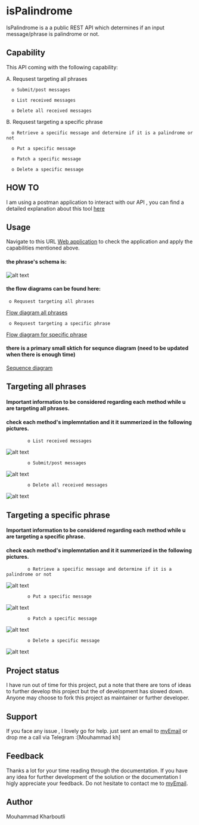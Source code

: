 # isPalindrome

IsPalindrome is a a public REST API which determines if an input message/phrase is palindrome or not.

## Capability
This API coming with the following capability:

A. Requsest targeting all phrases 

      o Submit/post messages

      o List received messages

      o Delete all received messages



B. Requsest targeting a specific phrase

      o Retrieve a specific message and determine if it is a palindrome or not

      o Put a specific message
  
      o Patch a specific message

      o Delete a specific message


## HOW TO
I am using a postman application to interact with our API , you can find a detailed explanation about this tool [here](https://github.com/Moooodykh/isPalindrome./blob/main/Readme%20documentation/How%20to%20Postman.pdf)


## Usage
Navigate to this URL [Web application](https://fierce-sea-01154.herokuapp.com/phrases) to check the application and apply the capabilities mentioned above.


#### the phrase's schema is:
![alt text](https://github.com/Moooodykh/isPalindrome./blob/main/Readme%20documentation/phraseschema.PNG?raw=true)

#### the flow diagrams can be found here:
     o Requsest targeting all phrases
[Flow diagram all phrases](https://github.com/Moooodykh/isPalindrome./blob/main/Flow%20diagram/phrases.png)

     o Requsest targeting a specific phrase     
[Flow diagram for specific phrase](https://github.com/Moooodykh/isPalindrome./blob/main/Flow%20diagram/phrases-customPhrase.png)

#### there is a primary small sktich for sequnce diagram (need to be updated when there is enough time)
[Sequence diagram ](https://github.com/Moooodykh/isPalindrome./blob/main/Flow%20diagram/Get%20all%20messages.png)

## Targeting all phrases
####    Important information to be considered regarding each method while u are targeting all phrases.
####    check each method's implemntation and it it summerized in the following pictures.

            o List received messages
![alt text](https://github.com/Moooodykh/isPalindrome./blob/main/Readme%20documentation/phrases/get-phrases.PNG?raw=true)

            o Submit/post messages
![alt text](https://github.com/Moooodykh/isPalindrome./blob/main/Readme%20documentation/phrases/post-phrases.PNG?raw=true)

            o Delete all received messages
![alt text](https://github.com/Moooodykh/isPalindrome./blob/main/Readme%20documentation/phrases/delete-phrases.PNG?raw=true)



## Targeting a specific phrase
####    Important information to be considered regarding each method while u are targeting a specific phrase.
####    check each method's implemntation and it it summerized in the following pictures.

            o Retrieve a specific message and determine if it is a palindrome or not
![alt text](https://github.com/Moooodykh/isPalindrome./blob/main/Readme%20documentation/phrases-custom/get-phrase-custom.PNG?raw=true)

            o Put a specific message
![alt text](https://github.com/Moooodykh/isPalindrome./blob/main/Readme%20documentation/phrases-custom/put-phrase-custom.PNG?raw=true)

            o Patch a specific message
![alt text](https://github.com/Moooodykh/isPalindrome./blob/main/Readme%20documentation/phrases-custom/patch-phrase-custom.PNG?raw=true)

            o Delete a specific message
![alt text](https://github.com/Moooodykh/isPalindrome./blob/main/Readme%20documentation/phrases-custom/delete-phrase-custom.PNG?raw=true)



## Project status
I have run out of time for this project, put a note that there are tons of ideas to further develop this project but the of development has slowed down. Anyone may choose to fork this project as maintainer or further developer. 

## Support
If you face any issue , I lovely go for help.
just sent an email to [myEmail](mailto:eng.mouhammad.kharboutli@gmail.com)
or drop me a call via Telegram :[Mouhammad kh]

## Feedback 
Thanks a lot for your time reading through the documentation. 
If you have any idea for further development of the solution or the documentation  I higly appreciate your feedback. 
Do not hesitate to contact me to [myEmail](mailto:eng.mouhammad.kharboutli@gmail.com).


## Author 
Mouhammad Kharboutli
